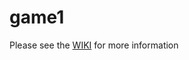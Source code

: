 # game1

Please see the [WIKI](https://github.com/JoystickAndCursorKeys/game1/wiki) for more information

